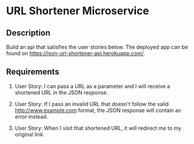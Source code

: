 # URL Shortener Microservice

## Description

Build an api that satisfies the user stories below. The deployed app can be found on https://json-url-shortener-api.herokuapp.com/.

## Requirements

1.  User Story: I can pass a URL as a parameter and I will receive a shortened URL in the JSON response.

2.  User Story: If I pass an invalid URL that doesn't follow the valid http://www.example.com format, the JSON response will contain an error instead.

3.  User Story: When I visit that shortened URL, it will redirect me to my original link.
